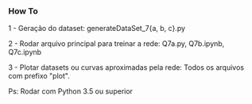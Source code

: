 ### How To 

1 - Geração do dataset: generateDataSet_7{a, b, c}.py

2 - Rodar arquivo principal para treinar a rede: Q7a.py, Q7b.ipynb, Q7c.ipynb

3 - Plotar datasets ou curvas aproximadas pela rede: Todos os arquivos com prefixo "plot".

Ps: Rodar com Python 3.5 ou superior 
